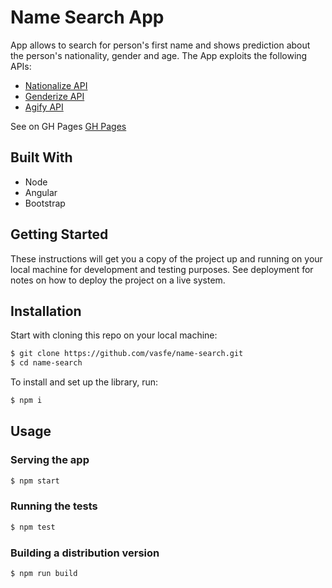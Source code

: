 # Name Search App

App allows to search for person's first name and shows prediction about the person's nationality, gender and age. The App exploits the following APIs:
- [Nationalize API](https://nationalize.io/)
- [Genderize API]()
- [Agify API](https://agify.io/)

See on GH Pages [GH Pages](https://vasfe.github.io/name-search/)

## Built With

* Node
* Angular
* Bootstrap

## Getting Started

These instructions will get you a copy of the project up and running on your local machine for development and testing purposes. See deployment for notes on how to deploy the project on a live system.

## Installation

Start with cloning this repo on your local machine:

```sh
$ git clone https://github.com/vasfe/name-search.git
$ cd name-search
```

To install and set up the library, run:

```sh
$ npm i
```
## Usage

### Serving the app

```sh
$ npm start
```

### Running the tests

```sh
$ npm test
```

### Building a distribution version

```sh
$ npm run build
```
